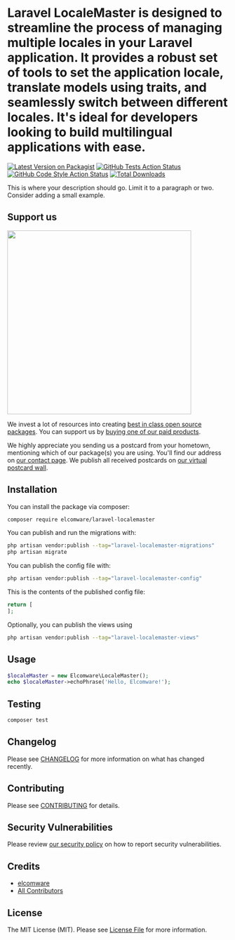 # Laravel LocaleMaster is designed to streamline the process of managing multiple locales in your Laravel application. It provides a robust set of tools to set the application locale, translate models using traits, and seamlessly switch between different locales. It's ideal for developers looking to build multilingual applications with ease.

[![Latest Version on Packagist](https://img.shields.io/packagist/v/elcomware/laravel-localemaster.svg?style=flat-square)](https://packagist.org/packages/elcomware/laravel-localemaster)
[![GitHub Tests Action Status](https://img.shields.io/github/actions/workflow/status/elcomware/laravel-localemaster/run-tests.yml?branch=main&label=tests&style=flat-square)](https://github.com/elcomware/laravel-localemaster/actions?query=workflow%3Arun-tests+branch%3Amain)
[![GitHub Code Style Action Status](https://img.shields.io/github/actions/workflow/status/elcomware/laravel-localemaster/fix-php-code-style-issues.yml?branch=main&label=code%20style&style=flat-square)](https://github.com/elcomware/laravel-localemaster/actions?query=workflow%3A"Fix+PHP+code+style+issues"+branch%3Amain)
[![Total Downloads](https://img.shields.io/packagist/dt/elcomware/laravel-localemaster.svg?style=flat-square)](https://packagist.org/packages/elcomware/laravel-localemaster)

This is where your description should go. Limit it to a paragraph or two. Consider adding a small example.

## Support us

[<img src="https://github-ads.s3.eu-central-1.amazonaws.com/laravel-localemaster.jpg?t=1" width="419px" />](https://spatie.be/github-ad-click/laravel-localemaster)

We invest a lot of resources into creating [best in class open source packages](https://spatie.be/open-source). You can support us by [buying one of our paid products](https://spatie.be/open-source/support-us).

We highly appreciate you sending us a postcard from your hometown, mentioning which of our package(s) you are using. You'll find our address on [our contact page](https://spatie.be/about-us). We publish all received postcards on [our virtual postcard wall](https://spatie.be/open-source/postcards).

## Installation

You can install the package via composer:

```bash
composer require elcomware/laravel-localemaster
```

You can publish and run the migrations with:

```bash
php artisan vendor:publish --tag="laravel-localemaster-migrations"
php artisan migrate
```

You can publish the config file with:

```bash
php artisan vendor:publish --tag="laravel-localemaster-config"
```

This is the contents of the published config file:

```php
return [
];
```

Optionally, you can publish the views using

```bash
php artisan vendor:publish --tag="laravel-localemaster-views"
```

## Usage

```php
$localeMaster = new Elcomware\LocaleMaster();
echo $localeMaster->echoPhrase('Hello, Elcomware!');
```

## Testing

```bash
composer test
```

## Changelog

Please see [CHANGELOG](CHANGELOG.md) for more information on what has changed recently.

## Contributing

Please see [CONTRIBUTING](CONTRIBUTING.md) for details.

## Security Vulnerabilities

Please review [our security policy](../../security/policy) on how to report security vulnerabilities.

## Credits

- [elcomware](https://github.com/elcomware)
- [All Contributors](../../contributors)

## License

The MIT License (MIT). Please see [License File](LICENSE.md) for more information.
